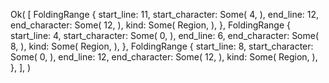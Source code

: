 Ok(
    [
        FoldingRange {
            start_line: 11,
            start_character: Some(
                4,
            ),
            end_line: 12,
            end_character: Some(
                12,
            ),
            kind: Some(
                Region,
            ),
        },
        FoldingRange {
            start_line: 4,
            start_character: Some(
                0,
            ),
            end_line: 6,
            end_character: Some(
                8,
            ),
            kind: Some(
                Region,
            ),
        },
        FoldingRange {
            start_line: 8,
            start_character: Some(
                0,
            ),
            end_line: 12,
            end_character: Some(
                12,
            ),
            kind: Some(
                Region,
            ),
        },
    ],
)